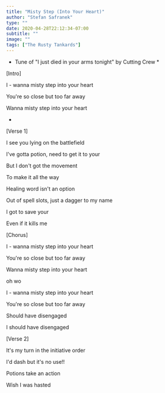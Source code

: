 ```yaml
---
title: "Misty Step (Into Your Heart)"
author: "Stefan Safranek"
type: ""
date: 2020-04-28T22:12:34-07:00
subtitle: ""
image: ""
tags: ["The Rusty Tankards"]
---
```


<!-- #### Misty Step (Into Your Heart) - The Rusty Tankards -->

* Tune of "I just died in your arms tonight" by Cutting Crew *

[Intro]

I - wanna misty step into your heart

You're so close but too far away

Wanna misty step into your heart

-


[Verse 1]

I see you lying on the battlefield

I've gotta potion, need to get it to your

But I don't got the movement

To make it all the way

Healing word isn't an option

Out of spell slots, just a dagger to my name

I got to save your

Even if it kills me


[Chorus]

I - wanna misty step into your heart

You're so close but too far away

Wanna misty step into your heart

oh wo

I - wanna misty step into your heart

You're so close but too far away

Should have disengaged

I should have disengaged


[Verse 2]

It's my turn in the initiative order

I'd dash but it's no use!!

Potions take an action

Wish I was hasted
